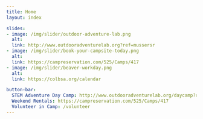 ```yaml
---
title: Home
layout: index

slides:
- image: /img/slider/outdoor-adventure-lab.png
  alt:
  link: http://www.outdooradventurelab.org?ref=mussersr
- image: /img/slider/book-your-campsite-today.png
  alt:
  link: https://campreservation.com/525/Camps/417
- image: /img/slider/beaver-workday.png
  alt:
  link: https://colbsa.org/calendar

button-bar:
  STEM Adventure Day Camp: http://www.outdooradventurelab.org/daycamp?ref=mussersr
  Weekend Rentals: https://campreservation.com/525/Camps/417
  Volunteer in Camp: /volunteer
---
```

